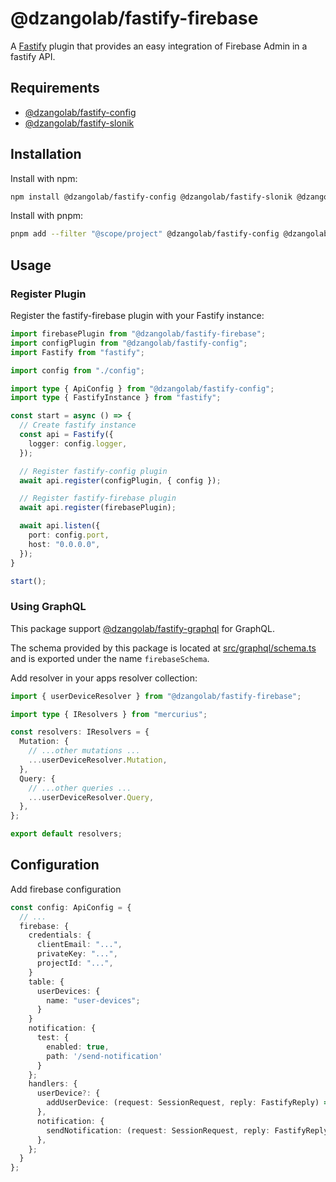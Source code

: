 # @dzangolab/fastify-firebase

A [Fastify](https://github.com/fastify/fastify) plugin that provides an easy integration of Firebase Admin in a fastify API.

## Requirements

* [@dzangolab/fastify-config](../config/)
* [@dzangolab/fastify-slonik](../slonik/)

## Installation

Install with npm:

```bash
npm install @dzangolab/fastify-config @dzangolab/fastify-slonik @dzangolab/fastify-firebase
```

Install with pnpm:

```bash
pnpm add --filter "@scope/project" @dzangolab/fastify-config @dzangolab/fastify-slonik @dzangolab/fastify-firebase
```

## Usage

### Register Plugin

Register the fastify-firebase plugin with your Fastify instance:

```typescript
import firebasePlugin from "@dzangolab/fastify-firebase";
import configPlugin from "@dzangolab/fastify-config";
import Fastify from "fastify";

import config from "./config";

import type { ApiConfig } from "@dzangolab/fastify-config";
import type { FastifyInstance } from "fastify";

const start = async () => {
  // Create fastify instance
  const api = Fastify({
    logger: config.logger,
  });

  // Register fastify-config plugin
  await api.register(configPlugin, { config });

  // Register fastify-firebase plugin
  await api.register(firebasePlugin);

  await api.listen({
    port: config.port,
    host: "0.0.0.0",
  });
}

start();
```

### Using GraphQL

This package support [@dzangolab/fastify-graphql](../graphql/) for GraphQL.

The schema provided by this package is located at [src/graphql/schema.ts](./src/graphql/schema.ts) and is exported under the name `firebaseSchema`.

Add resolver in your apps resolver collection:

```typescript
import { userDeviceResolver } from "@dzangolab/fastify-firebase";

import type { IResolvers } from "mercurius";

const resolvers: IResolvers = {
  Mutation: {
    // ...other mutations ...
    ...userDeviceResolver.Mutation,
  },
  Query: {
    // ...other queries ...
    ...userDeviceResolver.Query,
  },
};

export default resolvers;
```

## Configuration

Add firebase configuration

```typescript
const config: ApiConfig = {
  // ...
  firebase: {
    credentials: {
      clientEmail: "...",
      privateKey: "...",
      projectId: "...",
    }
    table: {
      userDevices: {
        name: "user-devices";
      }
    }
    notification: {
      test: {
        enabled: true,
        path: '/send-notification'
      }
    };
    handlers: {
      userDevice?: {
        addUserDevice: (request: SessionRequest, reply: FastifyReply) => Promise<void>
      },
      notification: {
        sendNotification: (request: SessionRequest, reply: FastifyReply) => Promise<void>
      },
    };
  }
};
```
